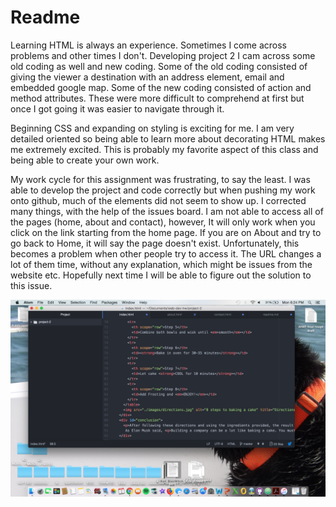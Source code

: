 # Readme

Learning HTML is always an experience. Sometimes I come across problems and other
times I don't. Developing project 2 I cam across some old coding as well and new coding. Some of the old coding consisted of giving the viewer a destination with an address element, email and embedded google map. Some of the new coding consisted of action and method attributes. These were more difficult to comprehend at first but once I got going it was easier to navigate through it.

Beginning CSS and expanding on styling is exciting for me. I am very detailed oriented so being able to learn more about decorating HTML makes me extremely excited. This is probably my favorite aspect of this class and being able to create your own work.

My work cycle for this assignment was frustrating, to say the least. I was able to develop the project and code correctly but when pushing my work onto github, much of the elements did not seem to show up. I corrected many things, with the help of the issues board. I am not able to access all of the pages (home, about and contact), however, It will only work when you click on the link starting from the home page. If you are on About and try to go back to Home, it will say the page doesn't exist. Unfortunately, this becomes a problem when other people try to access it. The URL changes a lot of them time, without any explanation, which might be issues from the website etc. Hopefully next time I will be able to figure out the solution to this issue.


![](../project-2/images/screenshot.png)
